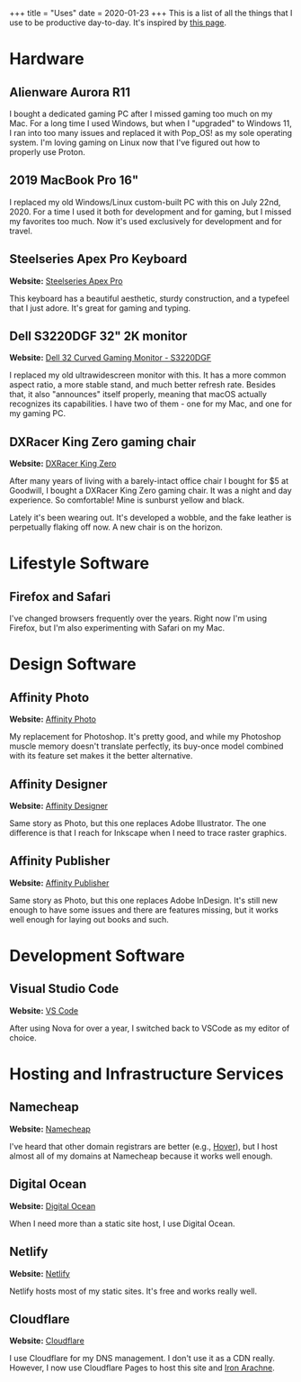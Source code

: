 +++
title = "Uses"
date = 2020-01-23
+++
This is a list of all the things that I use to be productive day-to-day. It's inspired by [this page](https://github.com/wesbos/awesome-uses).

# Hardware

## Alienware Aurora R11

I bought a dedicated gaming PC after I missed gaming too much on my Mac. For a long time I used Windows, but when I "upgraded"
to Windows 11, I ran into too many issues and replaced it with Pop_OS! as my sole operating system. I'm loving gaming on Linux
now that I've figured out how to properly use Proton.

## 2019 MacBook Pro 16"

I replaced my old Windows/Linux custom-built PC with this on July 22nd, 2020. For a time I used it both for development and for gaming, but I
missed my favorites too much. Now it's used exclusively for development and for travel.

## Steelseries Apex Pro Keyboard

**Website:** [Steelseries Apex Pro](https://steelseries.com/gaming-keyboards/apex-pro)

This keyboard has a beautiful aesthetic, sturdy construction, and a typefeel that I just adore. It's great for gaming and typing.

## Dell S3220DGF 32" 2K monitor

**Website:** [Dell 32 Curved Gaming Monitor - S3220DGF](https://www.dell.com/en-us/shop/dell-32-curved-gaming-monitor-s3220dgf/apd/210-atyt/monitors-monitor-accessories)

I replaced my old ultrawidescreen monitor with this. It has a more common aspect ratio, a more stable stand, and much
better refresh rate. Besides that, it also "announces" itself properly, meaning that macOS actually recognizes its capabilities.
I have two of them - one for my Mac, and one for my gaming PC.

## DXRacer King Zero gaming chair

**Website:** [DXRacer King Zero](https://www.dxracer.com/au/en-au/product/1/gaming-chair/king-series/oh-kf00-nr-zero/)

After many years of living with a barely-intact office chair I bought for $5 at Goodwill, I bought a DXRacer King Zero gaming chair. It was a night and day experience. So comfortable! Mine is sunburst yellow and black.

Lately it's been wearing out. It's developed a wobble, and the fake leather is perpetually flaking off now. A new chair is on the horizon.

# Lifestyle Software

## Firefox and Safari

I've changed browsers frequently over the years. Right now I'm using Firefox, but I'm also experimenting with Safari
on my Mac.

# Design Software

## Affinity Photo

**Website:** [Affinity Photo](https://affinity.serif.com/photo/)

My replacement for Photoshop. It's pretty good, and while my Photoshop muscle memory doesn't translate
perfectly, its buy-once model combined with its feature set makes it the better alternative.

## Affinity Designer

**Website:** [Affinity Designer](https://affinity.serif.com/designer/)

Same story as Photo, but this one replaces Adobe Illustrator. The one difference is that I reach for
Inkscape when I need to trace raster graphics.

## Affinity Publisher

**Website:** [Affinity Publisher](https://affinity.serif.com/publisher/)

Same story as Photo, but this one replaces Adobe InDesign. It's still new enough to have some issues and
there are features missing, but it works well enough for laying out books and such.

# Development Software

## Visual Studio Code

**Website:** [VS Code](https://code.visualstudio.com/)

After using Nova for over a year, I switched back to VSCode as my editor of choice.

# Hosting and Infrastructure Services

## Namecheap

**Website:** [Namecheap](https://www.namecheap.com/)

I've heard that other domain registrars are better (e.g., [Hover](https://www.hover.com/)), but I host almost all of my domains
at Namecheap because it works well enough.

## Digital Ocean

**Website:** [Digital Ocean](https://www.digitalocean.com/)

When I need more than a static site host, I use Digital Ocean.

## Netlify

**Website:** [Netlify](https://www.netlify.com/)

Netlify hosts most of my static sites. It's free and works really well.

## Cloudflare

**Website:** [Cloudflare](https://cloudflare.com)

I use Cloudflare for my DNS management. I don't use it as a CDN really. However, I now use Cloudflare Pages
to host this site and [Iron Arachne](https://ironarachne.com).
